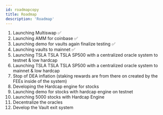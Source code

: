 ```yaml
---
id: roadmapcopy
title: Roadmap
description: 'Roadmap'
---
```


1. Launching Multiswap ✅ 
2. Launching AMM for coinbase ✅
3. Launching demo for vaults again finalize testing ✅
4. Launching vaults to mainnet ✅
5. Launching TSLA TSLA TSLA SP500 with a centralized oracle system to testnet & low hardcap
6. Launching TSLA TSLA TSLA SP500 with a centralized oracle system to mainnet & low hardcap
7. Stop of DEA inflation (staking rewards are from there on created by the FEEs inside of the system)
8. Developing the Hardcap engine for stocks
9. Launching demo for stocks with hardcap engine on testnet
10. Launching 5000 stocks with  Hardcap Engine
11. Decentralize the oracles
12. Develop the Vault exit system


